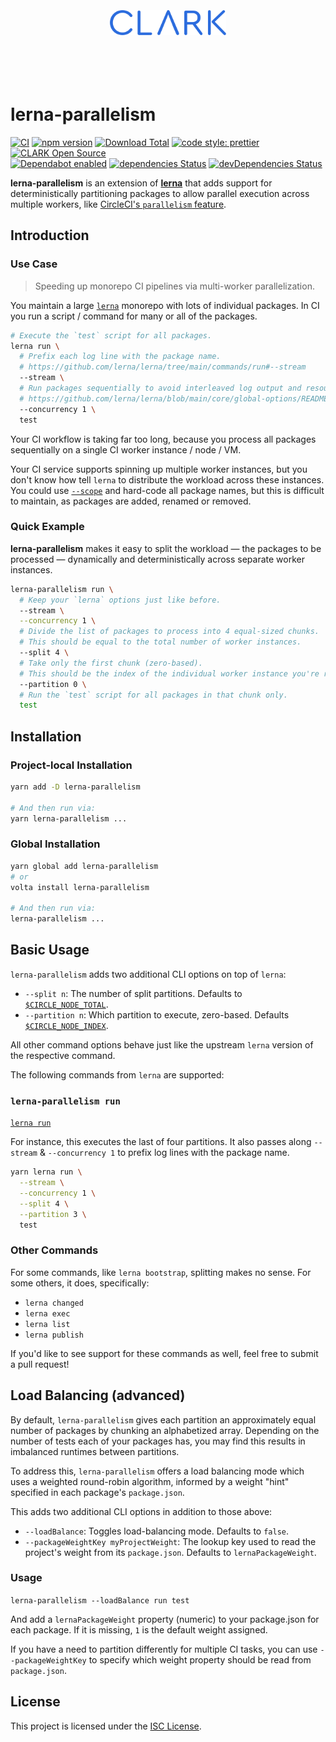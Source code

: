<p align="center">
  <a href="https://www.clark.de/de/jobs">
    <br><br><br><br><br>
    <img alt="CLARK" src="./docs/assets/clark.svg" height="40">
    <br><br><br><br><br>
  </a>
</p>

# lerna-parallelism

[![CI](https://github.com/ClarkSource/lerna-parallelism/workflows/CI/badge.svg)](https://github.com/ClarkSource/lerna-parallelism/actions)
[![npm version](https://badge.fury.io/js/lerna-parallelism.svg)](http://badge.fury.io/js/lerna-parallelism)
[![Download Total](https://img.shields.io/npm/dt/lerna-parallelism.svg)](http://badge.fury.io/js/lerna-parallelism)
[![code style: prettier](https://img.shields.io/badge/code_style-prettier-ff69b4.svg)](https://github.com/prettier/prettier)
[![CLARK Open Source](https://img.shields.io/badge/CLARK-Open%20Source-%232B6CDE.svg)](https://www.clark.de/de/jobs)<br>
[![Dependabot enabled](https://img.shields.io/badge/dependabot-enabled-blue.svg?logo=dependabot)](https://dependabot.com/)
[![dependencies Status](https://david-dm.org/ClarkSource/lerna-parallelism/status.svg)](https://david-dm.org/ClarkSource/lerna-parallelism)
[![devDependencies Status](https://david-dm.org/ClarkSource/lerna-parallelism/dev-status.svg)](https://david-dm.org/ClarkSource/lerna-parallelism?type=dev)

**lerna-parallelism** is an extension of [**lerna**][lerna] that adds support
for deterministically partitioning packages to allow parallel execution across
multiple workers, like [CircleCI's `parallelism` feature][circleci-parallelism].

[lerna]: https://github.com/lerna/lerna
[circleci-parallelism]: https://circleci.com/docs/2.0/parallelism-faster-jobs/

## Introduction

### Use Case

> Speeding up monorepo CI pipelines via multi-worker parallelization.

You maintain a large [`lerna`][lerna] monorepo with lots of individual packages.
In CI you run a script / command for many or all of the packages.

```sh
# Execute the `test` script for all packages.
lerna run \
  # Prefix each log line with the package name.
  # https://github.com/lerna/lerna/tree/main/commands/run#--stream
  --stream \
  # Run packages sequentially to avoid interleaved log output and resource contention.
  # https://github.com/lerna/lerna/blob/main/core/global-options/README.md#--concurrency
  --concurrency 1 \
  test
```

Your CI workflow is taking far too long, because you process all packages
sequentially on a single CI worker instance / node / VM.

Your CI service supports spinning up multiple worker instances, but you don't
know how tell `lerna` to distribute the workload across these instances. You
could use [`--scope`][lerna-scope] and hard-code all package names, but this is
difficult to maintain, as packages are added, renamed or removed.

[lerna-scope]: https://github.com/lerna/lerna/tree/main/core/filter-options#--scope-glob

### Quick Example

**lerna-parallelism** makes it easy to split the workload — the packages to be
processed — dynamically and deterministically across separate worker instances.

```sh
lerna-parallelism run \
  # Keep your `lerna` options just like before.
  --stream \
  --concurrency 1 \
  # Divide the list of packages to process into 4 equal-sized chunks.
  # This should be equal to the total number of worker instances.
  --split 4 \
  # Take only the first chunk (zero-based).
  # This should be the index of the individual worker instance you're running on.
  --partition 0 \
  # Run the `test` script for all packages in that chunk only.
  test
```

## Installation

### Project-local Installation

```sh
yarn add -D lerna-parallelism

# And then run via:
yarn lerna-parallelism ...
```

### Global Installation

```sh
yarn global add lerna-parallelism
# or
volta install lerna-parallelism

# And then run via:
lerna-parallelism ...
```

## Basic Usage

`lerna-parallelism` adds two additional CLI options on top of `lerna`:

- `--split n`: The number of split partitions. Defaults to
  [`$CIRCLE_NODE_TOTAL`][circleci-parallelism-env].
- `--partition n`: Which partition to execute, zero-based. Defaults
  [`$CIRCLE_NODE_INDEX`][circleci-parallelism-env].

[circleci-parallelism-env]: https://circleci.com/docs/2.0/parallelism-faster-jobs/#using-environment-variables-to-split-tests

All other command options behave just like the upstream `lerna` version of the
respective command.

The following commands from `lerna` are supported:

### `lerna-parallelism run`

[`lerna run`][lerna-run]

[lerna-run]: https://github.com/lerna/lerna/blob/master/commands/run#readme

For instance, this executes the last of four partitions. It also passes along
`--stream` & `--concurrency 1` to prefix log lines with the package name.

```sh
yarn lerna run \
  --stream \
  --concurrency 1 \
  --split 4 \
  --partition 3 \
  test
```

### Other Commands

For some commands, like `lerna bootstrap`, splitting makes no sense. For some
others, it does, specifically:

- `lerna changed`
- `lerna exec`
- `lerna list`
- `lerna publish`

If you'd like to see support for these commands as well, feel free to submit a
pull request!

## Load Balancing (advanced)

By default, `lerna-parallelism` gives each partition an approximately equal
number of packages by chunking an alphabetized array. Depending on the number of
tests each of your packages has, you may find this results in imbalanced
runtimes between partitions.

To address this, `lerna-parallelism` offers a load balancing mode which uses a
weighted round-robin algorithm, informed by a weight "hint" specified in each
package's `package.json`.

This adds two additional CLI options in addition to those above:

- `--loadBalance`: Toggles load-balancing mode. Defaults to `false`.
- `--packageWeightKey myProjectWeight`: The lookup key used to read the
  project's weight from its `package.json`. Defaults to `lernaPackageWeight`.

### Usage

`lerna-parallelism --loadBalance run test`

And add a `lernaPackageWeight` property (numeric) to your package.json for each
package. If it is missing, `1` is the default weight assigned.

If you have a need to partition differently for multiple CI tasks, you can use
`--packageWeightKey` to specify which weight property should be read from
`package.json`.

## License

This project is licensed under the [ISC License](LICENSE.md).
